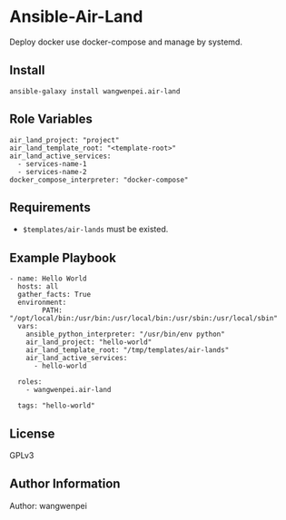 Ansible-Air-Land
========================================================================================

Deploy docker use docker-compose and manage by systemd.


Install
-------

```
ansible-galaxy install wangwenpei.air-land
```

Role Variables
--------------

```
air_land_project: "project"
air_land_template_root: "<template-root>"
air_land_active_services:
  - services-name-1
  - services-name-2
docker_compose_interpreter: "docker-compose"

```

Requirements
------------------

- `$templates/air-lands` must be existed.


Example Playbook
----------------

```
- name: Hello World
  hosts: all
  gather_facts: True
  environment:
        PATH: "/opt/local/bin:/usr/bin:/usr/local/bin:/usr/sbin:/usr/local/sbin"
  vars:
    ansible_python_interpreter: "/usr/bin/env python"
    air_land_project: "hello-world"
    air_land_template_root: "/tmp/templates/air-lands"
    air_land_active_services:
      - hello-world

  roles:
    - wangwenpei.air-land

  tags: "hello-world"
```


License
-------

GPLv3

Author Information
------------------

Author: wangwenpei
